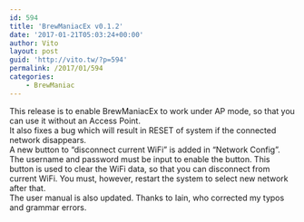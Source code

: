 ```yaml
---
id: 594
title: 'BrewManiacEx v0.1.2'
date: '2017-01-21T05:03:24+00:00'
author: Vito
layout: post
guid: 'http://vito.tw/?p=594'
permalink: /2017/01/594
categories:
    - BrewManiac
---
```


This release is to enable BrewManiacEx to work under AP mode, so that you can use it without an Access Point.  
It also fixes a bug which will result in RESET of system if the connected network disappears.  
A new button to “disconnect current WiFi” is added in “Network Config”. The username and password must be input to enable the button. This button is used to clear the WiFi data, so that you can disconnect from current WiFi. You must, however, restart the system to select new network after that.  
The user manual is also updated. Thanks to Iain, who corrected my typos and grammar errors.